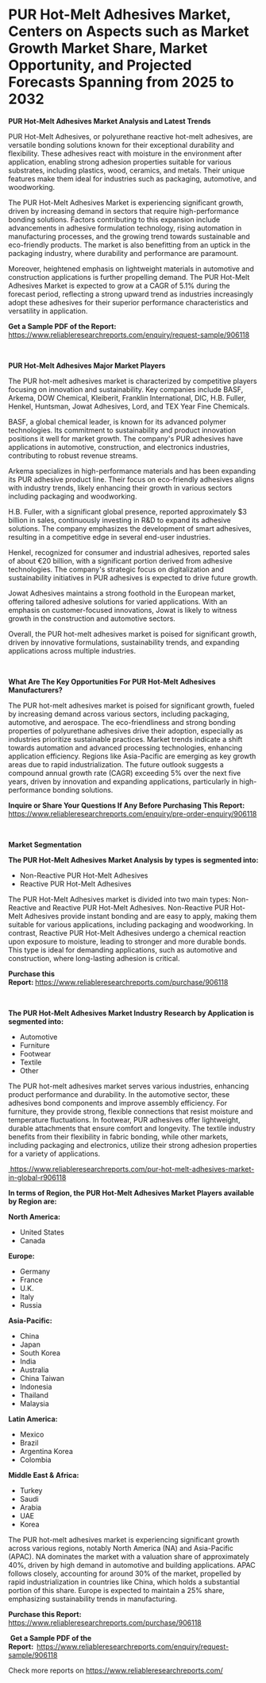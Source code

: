 <p><h1>PUR Hot-Melt Adhesives Market, Centers on Aspects such as Market Growth Market Share, Market Opportunity, and Projected Forecasts Spanning from 2025 to 2032</h1></p><p><strong>PUR Hot-Melt Adhesives Market Analysis and Latest Trends</strong></p>
<p><p>PUR Hot-Melt Adhesives, or polyurethane reactive hot-melt adhesives, are versatile bonding solutions known for their exceptional durability and flexibility. These adhesives react with moisture in the environment after application, enabling strong adhesion properties suitable for various substrates, including plastics, wood, ceramics, and metals. Their unique features make them ideal for industries such as packaging, automotive, and woodworking.</p><p>The PUR Hot-Melt Adhesives Market is experiencing significant growth, driven by increasing demand in sectors that require high-performance bonding solutions. Factors contributing to this expansion include advancements in adhesive formulation technology, rising automation in manufacturing processes, and the growing trend towards sustainable and eco-friendly products. The market is also benefitting from an uptick in the packaging industry, where durability and performance are paramount. </p><p>Moreover, heightened emphasis on lightweight materials in automotive and construction applications is further propelling demand. The PUR Hot-Melt Adhesives Market is expected to grow at a CAGR of 5.1% during the forecast period, reflecting a strong upward trend as industries increasingly adopt these adhesives for their superior performance characteristics and versatility in application.</p></p>
<p><strong>Get a Sample PDF of the Report:&nbsp;</strong> <a href="https://www.reliableresearchreports.com/enquiry/request-sample/906118?utm_campaign=2395&utm_medium=2&utm_source=Github&utm_content=ia&utm_term=21032025&utm_id=pur-hot-melt-adhesives">https://www.reliableresearchreports.com/enquiry/request-sample/906118</a></p>
<p>&nbsp;</p>
<p><strong>PUR Hot-Melt Adhesives Major Market Players</strong></p>
<p><p>The PUR hot-melt adhesives market is characterized by competitive players focusing on innovation and sustainability. Key companies include BASF, Arkema, DOW Chemical, Kleiberit, Franklin International, DIC, H.B. Fuller, Henkel, Huntsman, Jowat Adhesives, Lord, and TEX Year Fine Chemicals.</p><p>BASF, a global chemical leader, is known for its advanced polymer technologies. Its commitment to sustainability and product innovation positions it well for market growth. The company's PUR adhesives have applications in automotive, construction, and electronics industries, contributing to robust revenue streams.</p><p>Arkema specializes in high-performance materials and has been expanding its PUR adhesive product line. Their focus on eco-friendly adhesives aligns with industry trends, likely enhancing their growth in various sectors including packaging and woodworking.</p><p>H.B. Fuller, with a significant global presence, reported approximately $3 billion in sales, continuously investing in R&D to expand its adhesive solutions. The company emphasizes the development of smart adhesives, resulting in a competitive edge in several end-user industries.</p><p>Henkel, recognized for consumer and industrial adhesives, reported sales of about €20 billion, with a significant portion derived from adhesive technologies. The company's strategic focus on digitalization and sustainability initiatives in PUR adhesives is expected to drive future growth.</p><p>Jowat Adhesives maintains a strong foothold in the European market, offering tailored adhesive solutions for varied applications. With an emphasis on customer-focused innovations, Jowat is likely to witness growth in the construction and automotive sectors.</p><p>Overall, the PUR hot-melt adhesives market is poised for significant growth, driven by innovative formulations, sustainability trends, and expanding applications across multiple industries.</p></p>
<p>&nbsp;</p>
<p><strong>What Are The Key Opportunities For PUR Hot-Melt Adhesives Manufacturers?</strong></p>
<p><p>The PUR hot-melt adhesives market is poised for significant growth, fueled by increasing demand across various sectors, including packaging, automotive, and aerospace. The eco-friendliness and strong bonding properties of polyurethane adhesives drive their adoption, especially as industries prioritize sustainable practices. Market trends indicate a shift towards automation and advanced processing technologies, enhancing application efficiency. Regions like Asia-Pacific are emerging as key growth areas due to rapid industrialization. The future outlook suggests a compound annual growth rate (CAGR) exceeding 5% over the next five years, driven by innovation and expanding applications, particularly in high-performance bonding solutions.</p></p>
<p><strong>Inquire or Share Your Questions If Any Before Purchasing This Report:</strong> <a href="https://www.reliableresearchreports.com/enquiry/pre-order-enquiry/906118?utm_campaign=2395&utm_medium=2&utm_source=Github&utm_content=ia&utm_term=21032025&utm_id=pur-hot-melt-adhesives">https://www.reliableresearchreports.com/enquiry/pre-order-enquiry/906118</a></p>
<p>&nbsp;</p>
<p><strong>Market Segmentation</strong></p>
<p><strong>The PUR Hot-Melt Adhesives Market Analysis by types is segmented into:</strong></p>
<p><ul><li>Non-Reactive PUR Hot-Melt Adhesives</li><li>Reactive PUR Hot-Melt Adhesives</li></ul></p>
<p><p>The PUR Hot-Melt Adhesives market is divided into two main types: Non-Reactive and Reactive PUR Hot-Melt Adhesives. Non-Reactive PUR Hot-Melt Adhesives provide instant bonding and are easy to apply, making them suitable for various applications, including packaging and woodworking. In contrast, Reactive PUR Hot-Melt Adhesives undergo a chemical reaction upon exposure to moisture, leading to stronger and more durable bonds. This type is ideal for demanding applications, such as automotive and construction, where long-lasting adhesion is critical.</p></p>
<p><strong>Purchase this Report:&nbsp;</strong><a href="https://www.reliableresearchreports.com/purchase/906118?utm_campaign=2395&utm_medium=2&utm_source=Github&utm_content=ia&utm_term=21032025&utm_id=pur-hot-melt-adhesives">https://www.reliableresearchreports.com/purchase/906118</a></p>
<p>&nbsp;</p>
<p><strong>The PUR Hot-Melt Adhesives Market Industry Research by Application is segmented into:</strong></p>
<p><ul><li>Automotive</li><li>Furniture</li><li>Footwear</li><li>Textile</li><li>Other</li></ul></p>
<p><p>The PUR hot-melt adhesives market serves various industries, enhancing product performance and durability. In the automotive sector, these adhesives bond components and improve assembly efficiency. For furniture, they provide strong, flexible connections that resist moisture and temperature fluctuations. In footwear, PUR adhesives offer lightweight, durable attachments that ensure comfort and longevity. The textile industry benefits from their flexibility in fabric bonding, while other markets, including packaging and electronics, utilize their strong adhesion properties for a variety of applications.</p></p>
<p><a href="https://www.reliableresearchreports.com/pur-hot-melt-adhesives-market-in-global-r906118?utm_campaign=2395&utm_medium=2&utm_source=Github&utm_content=ia&utm_term=21032025&utm_id=pur-hot-melt-adhesives">&nbsp;https://www.reliableresearchreports.com/pur-hot-melt-adhesives-market-in-global-r906118</a></p>
<p><strong>In terms of Region, the PUR Hot-Melt Adhesives Market Players available by Region are:</strong></p>
<p>
    <p> <strong> North America: </strong>
        <ul>
            <li>United States</li>
            <li>Canada</li>
        </ul>
        </p> 
    <p> <strong> Europe: </strong>
        <ul>
            <li>Germany</li>
            <li>France</li>
            <li>U.K.</li>
            <li>Italy</li>
            <li>Russia</li>
        </ul>
        </p> 
    <p> <strong> Asia-Pacific: </strong>
        <ul>
            <li>China</li>
            <li>Japan</li>
            <li>South Korea</li>
            <li>India</li>
            <li>Australia</li>
            <li>China Taiwan</li>
            <li>Indonesia</li>
            <li>Thailand</li>
            <li>Malaysia</li>
        </ul>
        </p> 
    <p> <strong> Latin America: </strong>
        <ul>
            <li>Mexico</li>
            <li>Brazil</li>
            <li>Argentina Korea</li>
            <li>Colombia</li>
        </ul>
        </p> 
    <p> <strong> Middle East & Africa: </strong>
        <ul>
            <li>Turkey</li>
            <li>Saudi</li>
            <li>Arabia</li>
            <li>UAE</li>
            <li>Korea</li>
        </ul>
    </p>
    </p>
<p><p>The PUR hot-melt adhesives market is experiencing significant growth across various regions, notably North America (NA) and Asia-Pacific (APAC). NA dominates the market with a valuation share of approximately 40%, driven by high demand in automotive and building applications. APAC follows closely, accounting for around 30% of the market, propelled by rapid industrialization in countries like China, which holds a substantial portion of this share. Europe is expected to maintain a 25% share, emphasizing sustainability trends in manufacturing.</p></p>
<p><strong>Purchase this Report: </strong><a href="https://www.reliableresearchreports.com/purchase/906118?utm_campaign=2395&utm_medium=2&utm_source=Github&utm_content=ia&utm_term=21032025&utm_id=pur-hot-melt-adhesives">https://www.reliableresearchreports.com/purchase/906118</a></p>
<p>&nbsp;<strong>Get a Sample PDF of the Report:&nbsp;&nbsp;</strong><a href="https://www.reliableresearchreports.com/enquiry/request-sample/906118?utm_campaign=2395&utm_medium=2&utm_source=Github&utm_content=ia&utm_term=21032025&utm_id=pur-hot-melt-adhesives">https://www.reliableresearchreports.com/enquiry/request-sample/906118</a></p>
<p><strong></strong></p>
<p>Check more reports on <a href="https://www.reliableresearchreports.com/?utm_campaign=2395&utm_medium=2&utm_source=Github&utm_content=ia&utm_term=21032025&utm_id=pur-hot-melt-adhesives">https://www.reliableresearchreports.com/</a></p>